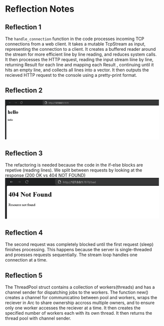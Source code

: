 # Reflection Notes

## Reflection 1
The `handle_connection` function in the code processes incoming TCP connections from a web client. It takes a mutable TcpStream as input, representing the connection to a client. It creates a buffered reader around the stream for more efficient line by line reading, and reduces system calls. It then processes the HTTP request, reading the input stream liine by line, returning Result for each line and mapping each Result , continuing until it hits an empty line, and collects all lines into a vector. It then outputs the recieved HTTP request to the console using a pretty-print format.

## Reflection 2
![Commit 2 screen capture](assets/images/commit2.png)

## Reflection 3
The refactoring is needed because the code in the if-else blocks are repetive (reading lines). We split between requests by looking at the response (200 OK vs 404 NOT FOUND)
![bad request response](assets/images/commit3.png)

## Reflection 4
The second request was completely blocked until the first request (sleep) finishes processing. This happens because the server is single-threaded and proesses requests sequentially. The stream loop handles one connection at a time.

## Reflection 5
The ThreadPool struct contains a collection of workers(threads) and has a channel sender for dispatching jobs to the workers.
The function new() creates a channel for communicatino between pool and workers, wraps the reciever in Arc<Mutex> to share ownership accross multiple owners, and to ensure only one worker accesses the reciever at a time. It then creates the specified number of workers each with its own thread. It then returns the thread pool with channel sender.